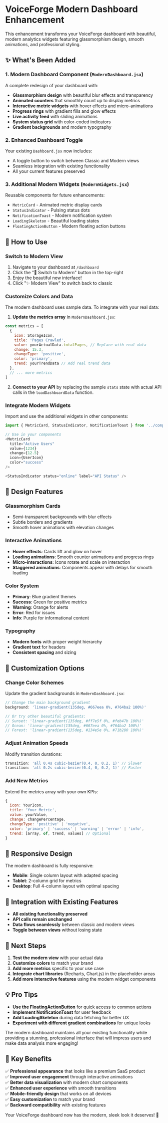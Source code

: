 # VoiceForge Modern Dashboard Enhancement

This enhancement transforms your VoiceForge dashboard with beautiful, modern analytics widgets featuring glassmorphism design, smooth animations, and professional styling.

## ✨ What's Been Added

### 1. Modern Dashboard Component (`ModernDashboard.jsx`)
A complete redesign of your dashboard with:
- **Glassmorphism design** with beautiful blur effects and transparency
- **Animated counters** that smoothly count up to display metrics
- **Interactive metric widgets** with hover effects and micro-animations
- **Progress rings** with gradient fills and glow effects
- **Live activity feed** with sliding animations
- **System status grid** with color-coded indicators
- **Gradient backgrounds** and modern typography

### 2. Enhanced Dashboard Toggle
Your existing `Dashboard.jsx` now includes:
- A toggle button to switch between Classic and Modern views
- Seamless integration with existing functionality
- All your current features preserved

### 3. Additional Modern Widgets (`ModernWidgets.jsx`)
Reusable components for future enhancements:
- `MetricCard` - Animated metric display cards
- `StatusIndicator` - Pulsing status dots
- `NotificationToast` - Modern notification system
- `LoadingSkeleton` - Beautiful loading states
- `FloatingActionButton` - Modern floating action buttons

## 🚀 How to Use

### Switch to Modern View
1. Navigate to your dashboard at `/dashboard`
2. Click the "🚀 Switch to Modern" button in the top-right
3. Enjoy the beautiful new interface!
4. Click "✨ Modern View" to switch back to classic

### Customize Colors and Data
The modern dashboard uses sample data. To integrate with your real data:

1. **Update the metrics array** in `ModernDashboard.jsx`:
```javascript
const metrics = [
  {
    icon: StorageIcon,
    title: 'Pages Crawled',
    value: yourActualData.totalPages, // Replace with real data
    change: 15.3,
    changeType: 'positive',
    color: 'primary',
    trend: yourTrendData // Add real trend data
  },
  // ... more metrics
]
```

2. **Connect to your API** by replacing the sample `stats` state with actual API calls in the `loadDashboardData` function.

### Integrate Modern Widgets
Import and use the additional widgets in other components:

```javascript
import { MetricCard, StatusIndicator, NotificationToast } from '../components/ModernWidgets'

// Use in your components
<MetricCard 
  title="Active Users"
  value={1234}
  change={12.5}
  icon={UserIcon}
  color="success"
/>

<StatusIndicator status="online" label="API Status" />
```

## 🎨 Design Features

### Glassmorphism Cards
- Semi-transparent backgrounds with blur effects
- Subtle borders and gradients
- Smooth hover animations with elevation changes

### Interactive Animations
- **Hover effects**: Cards lift and glow on hover
- **Loading animations**: Smooth counter animations and progress rings
- **Micro-interactions**: Icons rotate and scale on interaction
- **Staggered animations**: Components appear with delays for smooth loading

### Color System
- **Primary**: Blue gradient themes
- **Success**: Green for positive metrics
- **Warning**: Orange for alerts
- **Error**: Red for issues
- **Info**: Purple for informational content

### Typography
- **Modern fonts** with proper weight hierarchy
- **Gradient text** for headers
- **Consistent spacing** and sizing

## 🔧 Customization Options

### Change Color Schemes
Update the gradient backgrounds in `ModernDashboard.jsx`:
```javascript
// Change the main background gradient
background: 'linear-gradient(135deg, #667eea 0%, #764ba2 100%)'

// Or try other beautiful gradients:
// Sunset: 'linear-gradient(135deg, #ff7e5f 0%, #feb47b 100%)'
// Ocean: 'linear-gradient(135deg, #667eea 0%, #764ba2 100%)'
// Forest: 'linear-gradient(135deg, #134e5e 0%, #71b280 100%)'
```

### Adjust Animation Speeds
Modify transition durations:
```javascript
transition: 'all 0.4s cubic-bezier(0.4, 0, 0.2, 1)' // Slower
transition: 'all 0.2s cubic-bezier(0.4, 0, 0.2, 1)' // Faster
```

### Add New Metrics
Extend the metrics array with your own KPIs:
```javascript
{
  icon: YourIcon,
  title: 'Your Metric',
  value: yourValue,
  change: changePercentage,
  changeType: 'positive' | 'negative',
  color: 'primary' | 'success' | 'warning' | 'error' | 'info',
  trend: [array, of, trend, values] // Optional
}
```

## 📱 Responsive Design
The modern dashboard is fully responsive:
- **Mobile**: Single column layout with adapted spacing
- **Tablet**: 2-column grid for metrics
- **Desktop**: Full 4-column layout with optimal spacing

## 🔄 Integration with Existing Features
- **All existing functionality preserved**
- **API calls remain unchanged**
- **Data flows seamlessly** between classic and modern views
- **Toggle between views** without losing state

## 🚀 Next Steps

1. **Test the modern view** with your actual data
2. **Customize colors** to match your brand
3. **Add more metrics** specific to your use case
4. **Integrate chart libraries** (Recharts, Chart.js) in the placeholder areas
5. **Add more interactive features** using the modern widget components

## 💡 Pro Tips

- **Use the FloatingActionButton** for quick access to common actions
- **Implement NotificationToast** for user feedback
- **Add LoadingSkeleton** during data fetching for better UX
- **Experiment with different gradient combinations** for unique looks

The modern dashboard maintains all your existing functionality while providing a stunning, professional interface that will impress users and make data analysis more engaging!

## 🎯 Key Benefits

✅ **Professional appearance** that looks like a premium SaaS product  
✅ **Improved user engagement** through interactive animations  
✅ **Better data visualization** with modern chart components  
✅ **Enhanced user experience** with smooth transitions  
✅ **Mobile-friendly design** that works on all devices  
✅ **Easy customization** to match your brand  
✅ **Backward compatibility** with existing features  

Your VoiceForge dashboard now has the modern, sleek look it deserves! 🎉